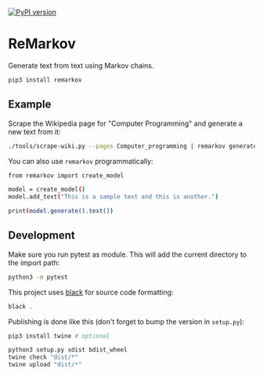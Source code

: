 [![PyPI version](https://badge.fury.io/py/remarkov.svg)](https://badge.fury.io/py/remarkov)

# ReMarkov

Generate text from text using Markov chains.

``` bash
pip3 install remarkov
```

## Example

Scrape the Wikipedia page for "Computer Programming" and generate a new text from it:

``` bash
./tools/scrape-wiki.py --pages Computer_programming | remarkov generate
```

You can also use `remarkov` programmatically:

``` bash
from remarkov import create_model

model = create_model()
model.add_text("This is a sample text and this is another.")

print(model.generate().text())
```

## Development

Make sure you run pytest as module. This will add the current directory to the import path:

``` bash
python3 -m pytest
```

This project uses [black](https://github.com/psf/black) for source code formatting:

``` bash
black .
```

Publishing is done like this (don't forget to bump the version in `setup.py`):

``` bash
pip3 install twine # optional

python3 setup.py sdist bdist_wheel
twine check "dist/*"
twine upload "dist/*"
```
